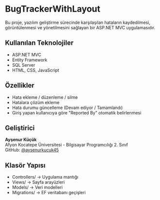 # BugTrackerWithLayout
Bu proje, yazılım geliştirme sürecinde karşılaşılan hataların kaydedilmesi, görüntülenmesi ve yönetilmesini sağlayan bir ASP.NET MVC uygulamasıdır.
## Kullanılan Teknolojiler
- ASP.NET MVC
- Entity Framework
- SQL Server
- HTML, CSS, JavaScript
## Özellikler
- Hata ekleme / düzenleme / silme
- Hatalara çözüm ekleme
- Hata durumu güncelleme (Devam ediyor / Tamamlandı)
- Giriş yapan kullanıcıya göre "Reported By" otomatik belirlenmesi
## Geliştirici
**Ayşenur Küçük**  
Afyon Kocatepe Üniversitesi - Bilgisayar Programcılığı 2. Sınıf  
GitHub: [@aysenurkucuk45](https://github.com/aysenurkucuk45)
## Klasör Yapısı
- Controllers/ → Uygulama mantığı
- Views/ → Sayfa arayüzleri
- Models/ → Veri modelleri
- Migrations/ → EF veritabanı geçişleri
